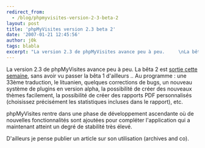 ```yaml
---
redirect_from:
  - /blog/phpmyvisites-version-2-3-beta-2
layout: post
title: 'phpMyVisites version 2.3 beta 2'
date: '2007-01-21 12:45:56'
author: j0k
tags: blabla
excerpt: "La version 2.3 de phpMyVisites avance peu à peu.     \nLa bêta 2 est [sortie cette semaine](http://www.phpmyvisites.net/), sans avoir vu passer la bêta 1 d'ailleurs ..   Au programme : une 33ème traduction, le lituanien, quelques corrections de bugs, un nouveau système de plugins en version alpha, la possibilité de créer des nouveaux thèmes      …"
---
```


La version 2.3 de phpMyVisites avance peu à peu.
La bêta 2 est [sortie cette semaine](http://www.phpmyvisites.net/), sans avoir vu passer la bêta 1 d'ailleurs ..   Au programme : une 33ème traduction, le lituanien, quelques corrections de bugs, un nouveau système de plugins en version alpha, la possibilité de créer des nouveaux thèmes facilement, la possibilité de créer des rapports PDF personnalisés (choisissez précisément les statistiques incluses dans le rapport), etc.

phpMyVisites rentre dans une phase de développement ascendante où de nouvelles fonctionnalités sont ajoutées pour compléter l'application qui a maintenant atteint un degré de stabilité très élevé.

D'ailleurs je pense publier un article sur son utilisation (archives and co).
